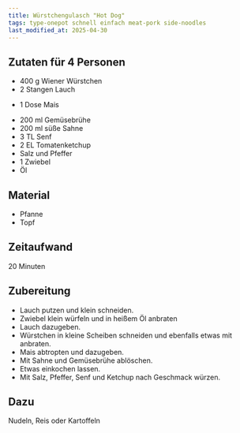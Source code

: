 ```yaml
---
title: Würstchengulasch "Hot Dog"
tags: type-onepot schnell einfach meat-pork side-noodles
last_modified_at: 2025-04-30
---
```

## Zutaten für 4 Personen
* 400 g Wiener Würstchen
* 2 Stangen Lauch
+ 1 Dose Mais
* 200 ml Gemüsebrühe
* 200 ml süße Sahne
* 3 TL Senf
* 2 EL Tomatenketchup
* Salz und Pfeffer
* 1 Zwiebel
* Öl

## Material
* Pfanne
* Topf

## Zeitaufwand
20 Minuten  
  

## Zubereitung
* Lauch putzen und klein schneiden.
* Zwiebel klein würfeln und in heißem Öl anbraten
* Lauch dazugeben.
* Würstchen in kleine Scheiben schneiden und ebenfalls etwas mit
  anbraten.
* Mais abtropten und dazugeben.
* Mit Sahne und Gemüsebrühe ablöschen.
* Etwas einkochen lassen.
* Mit Salz, Pfeffer, Senf und Ketchup nach Geschmack würzen.

## Dazu
Nudeln, Reis oder Kartoffeln